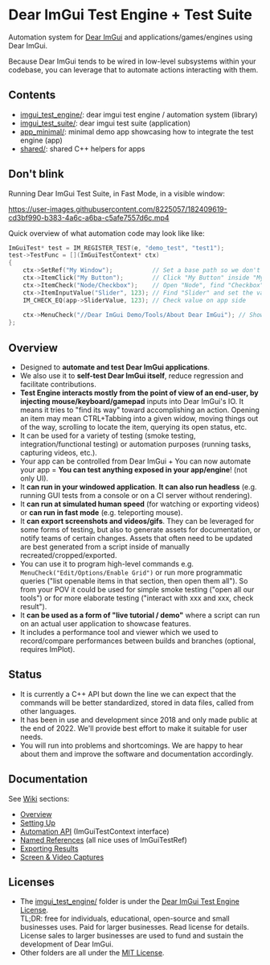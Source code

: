 # Dear ImGui Test Engine + Test Suite

Automation system for [Dear ImGui](https://github.com/ocornut/imgui) and applications/games/engines using Dear ImGui.

Because Dear ImGui tends to be wired in low-level subsystems within your codebase, you can leverage that to automate actions interacting with them. 

## Contents

- [imgui_test_engine/](https://github.com/ocornut/imgui_test_engine/tree/main/imgui_test_engine): dear imgui test engine / automation system (library)
- [imgui_test_suite/](https://github.com/ocornut/imgui_test_engine/tree/main/imgui_test_suite): dear imgui test suite (application)
- [app_minimal/](https://github.com/ocornut/imgui_test_engine/tree/main/app_minimal): minimal demo app showcasing how to integrate the test engine (app)
- [shared/](https://github.com/ocornut/imgui_test_engine/tree/main/shared): shared C++ helpers for apps

## Don't blink

Running Dear ImGui Test Suite, in Fast Mode, in a visible window:

https://user-images.githubusercontent.com/8225057/182409619-cd3bf990-b383-4a6c-a6ba-c5afe7557d6c.mp4

Quick overview of what automation code may look like like:
```cpp
ImGuiTest* test = IM_REGISTER_TEST(e, "demo_test", "test1");
test->TestFunc = [](ImGuiTestContext* ctx)
{
    ctx->SetRef("My Window");           // Set a base path so we don't have to specify full path afterwards
    ctx->ItemClick("My Button");        // Click "My Button" inside "My Window"
    ctx->ItemCheck("Node/Checkbox");    // Open "Node", find "Checkbox", ensure it is checked if not checked already.
    ctx->ItemInputValue("Slider", 123); // Find "Slider" and set the value to 123
    IM_CHECK_EQ(app->SliderValue, 123); // Check value on app side
    
    ctx->MenuCheck("//Dear ImGui Demo/Tools/About Dear ImGui"); // Show Dear ImGui About Window (assume Demo window is open)
};
```

## Overview

- Designed to **automate and test Dear ImGui applications**.
- We also use it to **self-test Dear ImGui itself**, reduce regression and facilitate contributions.
- **Test Engine interacts mostly from the point of view of an end-user, by injecting mouse/keyboard/gamepad** inputs into Dear ImGui's IO. It means it tries to "find its way" toward accomplishing an action. Opening an item may mean CTRL+Tabbing into a given widow, moving things out of the way, scrolling to locate the item, querying its open status, etc.
- It can be used for a variety of testing (smoke testing, integration/functional testing) or automation purposes (running tasks, capturing videos, etc.).
- Your app can be controlled from Dear ImGui + You can now automate your app = **You can test anything exposed in your app/engine**! (not only UI).
- It **can run in your windowed application**. **It can also run headless** (e.g. running GUI tests from a console or on a CI server without rendering).
- It **can run at simulated human speed** (for watching or exporting videos) or **can run in fast mode** (e.g. teleporting mouse).
- It **can export screenshots and videos/gifs**. They can be leveraged for some forms of testing, but also to generate assets for documentation, or notify teams of certain changes. Assets that often need to be updated are best generated from a script inside of manually recreated/cropped/exported.
- You can use it to program high-level commands e.g. `MenuCheck("Edit/Options/Enable Grid")` or run more programmatic queries ("list openable items in that section, then open them all"). So from your POV it could be used for simple smoke testing ("open all our tools") or for more elaborate testing ("interact with xxx and xxx, check result").
- It **can be used as a form of "live tutorial / demo"** where a script can run on an actual user application to showcase features.
- It includes a performance tool and viewer which we used to record/compare performances between builds and branches (optional, requires ImPlot).

## Status

- It is currently a C++ API but down the line we can expect that the commands will be better standardized, stored in data files, called from other languages.
- It has been in use and development since 2018 and only made public at the end of 2022. We'll provide best effort to make it suitable for user needs.
- You will run into problems and shortcomings. We are happy to hear about them and improve the software and documentation accordingly.

## Documentation

See [Wiki](https://github.com/ocornut/imgui_test_engine/wiki) sections: 
- [Overview](https://github.com/ocornut/imgui_test_engine/wiki/Overview)
- [Setting Up](https://github.com/ocornut/imgui_test_engine/wiki/Setting-Up)
- [Automation API](https://github.com/ocornut/imgui_test_engine/wiki/Automation-API) (ImGuiTestContext interface)
- [Named References](https://github.com/ocornut/imgui_test_engine/wiki/Named-References) (all nice uses of ImGuiTestRef)
- [Exporting Results](https://github.com/ocornut/imgui_test_engine/wiki/Exporting-Results)
- [Screen & Video Captures](https://github.com/ocornut/imgui_test_engine/wiki/Screen-and-Video-Captures)

## Licenses

- The [imgui_test_engine/](https://github.com/ocornut/imgui_test_engine/tree/main/imgui_test_engine) folder is under the [Dear ImGui Test Engine License](https://github.com/ocornut/imgui_test_engine/blob/main/imgui_test_engine/LICENSE.txt).<BR>TL;DR: free for individuals, educational, open-source and small businesses uses. Paid for larger businesses. Read license for details. License sales to larger businesses are used to fund and sustain the development of Dear ImGui.
- Other folders are all under the [MIT License](https://github.com/ocornut/imgui_test_engine/blob/main/imgui_test_suite/LICENSE.txt).
